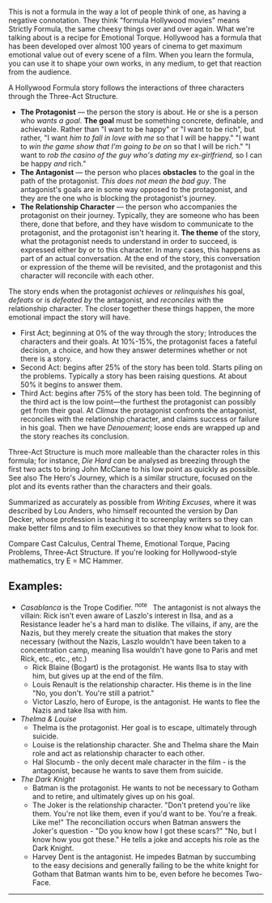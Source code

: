 This is not a formula in the way a lot of people think of one, as having a negative connotation. They think "formula Hollywood movies" means Strictly Formula, the same cheesy things over and over again. What we're talking about is a recipe for Emotional Torque. Hollywood has a formula that has been developed over almost 100 years of cinema to get maximum emotional value out of every scene of a film. When you learn the formula, you can use it to shape your own works, in any medium, to get that reaction from the audience.

A Hollywood Formula story follows the interactions of three characters through the Three-Act Structure.

-   **The Protagonist** — the person the story is about. He or she is a person who _wants a goal_. **The goal** must be something concrete, definable, and achievable. Rather than "I want to be happy" or "I want to be rich", but rather, "I want _him to fall in love with me_ so that I will be happy." "I want to _win the game show that I'm going to be on_ so that I will be rich." "I want to _rob the casino of the guy who's dating my ex-girlfriend,_ so I can be happy _and_ rich."
-   **The Antagonist** — the person who places **obstacles** to the goal in the path of the protagonist. _This does not mean the bad guy_. The antagonist's goals are in some way opposed to the protagonist, and they are the one who is blocking the protagonist's journey.
-   **The Relationship Character** — the person who accompanies the protagonist on their journey. Typically, they are someone who has been there, done that before, and they have wisdom to communicate to the protagonist, and the protagonist isn't hearing it. **The theme** of the story, what the protagonist needs to understand in order to succeed, is expressed either by or to this character. In many cases, this happens as part of an actual conversation. At the end of the story, this conversation or expression of the theme will be revisited, and the protagonist and this character will reconcile with each other.

The story ends when the protagonist _achieves_ or _relinquishes_ his goal, _defeats_ or is _defeated by_ the antagonist, and _reconciles_ with the relationship character. The closer together these things happen, the more emotional impact the story will have.

-   First Act; beginning at 0% of the way through the story; Introduces the characters and their goals. At 10%-15%, the protagonist faces a fateful decision, a choice, and how they answer determines whether or not there is a story.
-   Second Act: begins after 25% of the story has been told. Starts piling on the problems. Typically a story has been raising questions. At about 50% it begins to answer them.
-   Third Act: begins after 75% of the story has been told. The beginning of the third act is the low point—the furthest the protagonist can possibly get from their goal. At _Climax_ the protagonist confronts the antagonist, reconciles with the relationship character, and claims success or failure in his goal. Then we have _Denouement_; loose ends are wrapped up and the story reaches its conclusion.

Three-Act Structure is much more malleable than the character roles in this formula; for instance, _Die Hard_ _can_ be analysed as breezing through the first two acts to bring John McClane to his low point as quickly as possible. See also The Hero's Journey, which is a similar structure, focused on the plot and its events rather than the characters and their goals.

Summarized as accurately as possible from _Writing Excuses_, where it was described by Lou Anders, who himself recounted the version by Dan Decker, whose profession is teaching it to screenplay writers so they can make better films and to film executives so that they know what to look for.

Compare Cast Calculus, Central Theme, Emotional Torque, Pacing Problems, Three-Act Structure. If you're looking for Hollywood-style mathematics, try E = MC Hammer.

## **Examples:**

-   _Casablanca_ is the Trope Codifier. <sup>note&nbsp;</sup>  The antagonist is not always the villain: Rick isn't even aware of Laszlo's interest in Ilsa, and as a Resistance leader he's a hard man to dislike. The villains, if any, are the Nazis, but they merely create the situation that makes the story necessary (without the Nazis, Laszlo wouldn't have been taken to a concentration camp, meaning Ilsa wouldn't have gone to Paris and met Rick, etc., etc., etc.)
    -   Rick Blaine (Bogart) is the protagonist. He wants Ilsa to stay with him, but gives up at the end of the film.
    -   Louis Renault is the relationship character. His theme is in the line "No, you don't. You're still a patriot."
    -   Victor Laszlo, hero of Europe, is the antagonist. He wants to flee the Nazis and take Ilsa with him.
-   _Thelma & Louise_
    -   Thelma is the protagonist. Her goal is to escape, ultimately through suicide.
    -   Louise is the relationship character. She and Thelma share the Main role and act as relationship character to each other.
    -   Hal Slocumb - the only decent male character in the film - is the antagonist, because he wants to save them from suicide.
-   _The Dark Knight_
    -   Batman is the protagonist. He wants to not be necessary to Gotham and to retire, and ultimately gives up on his goal.
    -   The Joker is the relationship character. "Don't pretend you're like them. You're not like them, even if you'd want to be. You're a freak. Like me!" The reconciliation occurs when Batman answers the Joker's question - "Do you know how I got these scars?" "No, but I know how you got these." He tells a joke and accepts his role as the Dark Knight.
    -   Harvey Dent is the antagonist. He impedes Batman by succumbing to the easy decisions and generally failing to be the white knight for Gotham that Batman wants him to be, even before he becomes Two-Face.

___